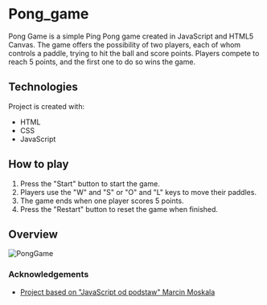 # Pong_game

Pong Game is a simple Ping Pong game created in JavaScript and HTML5 Canvas. 
The game offers the possibility of two players, each of whom controls a paddle, trying to hit the ball and score points. 
Players compete to reach 5 points, and the first one to do so wins the game.

## Technologies
Project is created with:

* HTML
* CSS
* JavaScript

## How to play
1. Press the "Start" button to start the game.
2. Players use the "W" and "S" or "O" and "L" keys to move their paddles.
3. The game ends when one player scores 5 points.
4. Press the "Restart" button to reset the game when finished.

## Overview

![PongGame](https://github.com/inn28a/Pong_game/assets/49073623/656a2c58-2c9c-45ec-b3d1-b5642dc73d53)


### Acknowledgements

* [Project based on "JavaScript od podstaw" Marcin Moskala]([https://www.udemy.com/course/web-developer-bootcamp-tworzenie-stron-www-od-zera-do-mastera/](https://ksiegarnia.pwn.pl/JavaScript-od-podstaw,908984459,p.html?cq_src=google_ads&cq_cmp=20570707846&cq_term=&cq_plac=&cq_net=g&cq_plt=gp&cq_src=google_ads&cq_cmp=20570707846&cq_term=&cq_plac=&cq_net=g&cq_plt=gp&gclid=EAIaIQobChMI182hgqHBggMV1YZoCR2QuQAKEAQYAiABEgKIYPD_BwE)https://ksiegarnia.pwn.pl/JavaScript-od-podstaw,908984459,p.html?cq_src=google_ads&cq_cmp=20570707846&cq_term=&cq_plac=&cq_net=g&cq_plt=gp&cq_src=google_ads&cq_cmp=20570707846&cq_term=&cq_plac=&cq_net=g&cq_plt=gp&gclid=EAIaIQobChMI182hgqHBggMV1YZoCR2QuQAKEAQYAiABEgKIYPD_BwE)
